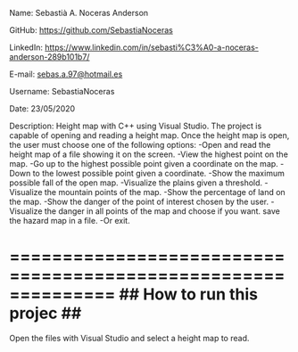 Name: Sebastià A. Noceras Anderson

GitHub: https://github.com/SebastiaNoceras

LinkedIn: https://www.linkedin.com/in/sebasti%C3%A0-a-noceras-anderson-289b101b7/

E-mail: sebas.a.97@hotmail.es

Username: SebastiaNoceras

Date: 23/05/2020

Description: Height map with C++ using Visual Studio.
The project is capable of opening and reading a height map. Once the height map is open, the user must choose one of the following
options:
-Open and read the height map of a file showing it on the screen.
-View the highest point on the map.
-Go up to the highest possible point given a coordinate on the map.
-Down to the lowest possible point given a coordinate.
-Show the maximum possible fall of the open map.
-Visualize the plains given a threshold.
-Visualize the mountain points of the map.
-Show the percentage of land on the map.
-Show the danger of the point of interest chosen by the user.
-Visualize the danger in all points of the map and choose if you want.
save the hazard map in a file.
-Or exit.


==============================================================
              ## How to run this projec  ##
==============================================================
Open the files with Visual Studio and select a height map to read.

